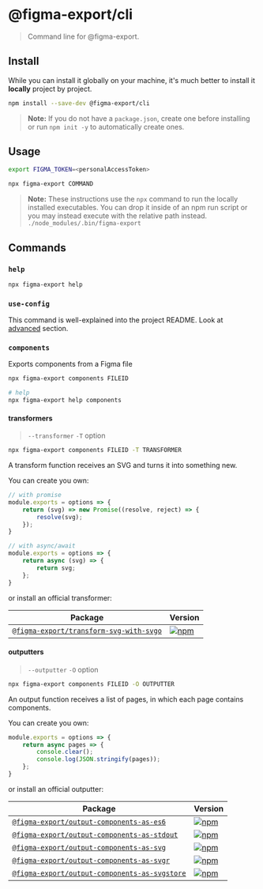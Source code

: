 
# @figma-export/cli

> Command line for @figma-export.

## Install

While you can install it globally on your machine, it's much better to install it **locally** project by project.

```sh
npm install --save-dev @figma-export/cli
```

> **Note:** If you do not have a `package.json`, create one before installing or run `npm init -y` to automatically create ones.


## Usage

```sh
export FIGMA_TOKEN=<personalAccessToken>

npx figma-export COMMAND
```

> **Note:** These instructions use the `npx` command to run the locally installed executables. You can drop it inside of an npm run script or you may instead execute with the relative path instead. `./node_modules/.bin/figma-export`

## Commands


### `help`

```sh
npx figma-export help
```


### `use-config`

This command is well-explained into the project README. Look at [advanced](/README.md#advanced) section.


### `components`

Exports components from a Figma file

```sh
npx figma-export components FILEID

# help
npx figma-export help components
```

#### transformers

> `--transformer` `-T` option

```sh
npx figma-export components FILEID -T TRANSFORMER
```

A transform function receives an SVG and turns it into something new.

You can create you own:

```js
// with promise
module.exports = options => {
    return (svg) => new Promise((resolve, reject) => {
        resolve(svg);
    });
}
```

```js
// with async/await
module.exports = options => {
    return async (svg) => {
        return svg;
    };
}
```

or install an official transformer:

| Package | Version |
|---------|---------|
| [`@figma-export/transform-svg-with-svgo`](/packages/transform-svg-with-svgo) | [![npm](https://img.shields.io/npm/v/@figma-export/transform-svg-with-svgo.svg?maxAge=3600)](https://www.npmjs.com/package/@figma-export/transform-svg-with-svgo) |


#### outputters

> `--outputter` `-O` option

```sh
npx figma-export components FILEID -O OUTPUTTER
```

An output function receives a list of pages, in which each page contains components.

You can create you own:

```js
module.exports = options => {
    return async pages => {
        console.clear();
        console.log(JSON.stringify(pages));
    };
}
```

or install an official outputter:

| Package | Version |
|---------|---------|
| [`@figma-export/output-components-as-es6`](/packages/output-components-as-es6) | [![npm](https://img.shields.io/npm/v/@figma-export/output-components-as-es6.svg?maxAge=3600)](https://www.npmjs.com/package/@figma-export/output-components-as-es6) |
| [`@figma-export/output-components-as-stdout`](/packages/output-components-as-stdout) | [![npm](https://img.shields.io/npm/v/@figma-export/output-components-as-stdout.svg?maxAge=3600)](https://www.npmjs.com/package/@figma-export/output-components-as-stdout) |
| [`@figma-export/output-components-as-svg`](/packages/output-components-as-svg) | [![npm](https://img.shields.io/npm/v/@figma-export/output-components-as-svg.svg?maxAge=3600)](https://www.npmjs.com/package/@figma-export/output-components-as-svg) |
| [`@figma-export/output-components-as-svgr`](/packages/output-components-as-svgr) | [![npm](https://img.shields.io/npm/v/@figma-export/output-components-as-svgr.svg?maxAge=3600)](https://www.npmjs.com/package/@figma-export/output-components-as-svgr) |
| [`@figma-export/output-components-as-svgstore`](/packages/output-components-as-svgstore) | [![npm](https://img.shields.io/npm/v/@figma-export/output-components-as-svgstore.svg?maxAge=3600)](https://www.npmjs.com/package/@figma-export/output-components-as-svgstore) |
